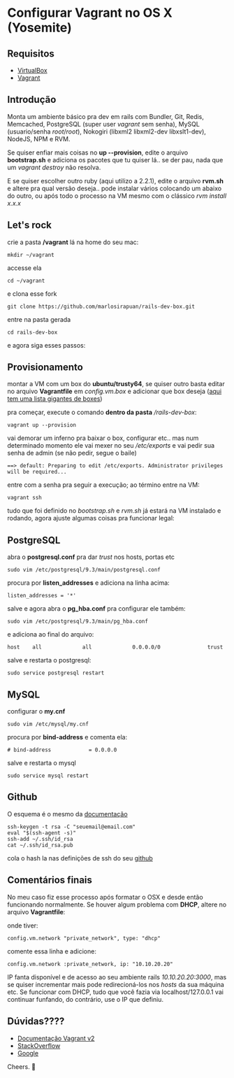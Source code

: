 # Configurar Vagrant no OS X (Yosemite)
## Requisitos

* [VirtualBox](https://www.virtualbox.org)
* [Vagrant](http://vagrantup.com)

## Introdução
Monta um ambiente básico pra dev em rails com Bundler, Git, Redis, Memcached, PostgreSQL (super user _vagrant_ sem senha), MySQL (usuario/senha _root_/_root_), Nokogiri (libxml2 libxml2-dev libxslt1-dev), NodeJS, NPM e RVM.

Se quiser enfiar mais coisas no **up --provision**, edite o arquivo **bootstrap.sh** e adiciona os pacotes que tu quiser lá.. se der pau, nada que um _vagrant destroy_ não resolva.

E se quiser escolher outro ruby (aqui utilizo a 2.2.1), edite o arquivo **rvm.sh** e altere pra qual versão deseja.. pode instalar vários colocando um abaixo do outro, ou após todo o processo na VM mesmo com o clássico _rvm install x.x.x_

## Let's rock
crie a pasta **/vagrant** lá na home do seu mac:

    mkdir ~/vagrant

accesse ela

    cd ~/vagrant
    
e clona esse fork

    git clone https://github.com/marlosirapuan/rails-dev-box.git

entre na pasta gerada

    cd rails-dev-box

e agora siga esses passos:

## Provisionamento

montar a VM com um box do **ubuntu/trusty64**, se quiser outro basta editar no arquivo **Vagrantfile** em _config.vm.box_ e adicionar que box deseja ([aqui tem uma lista gigantes de boxes](http://www.vagrantbox.es/))

pra começar, execute o comando **dentro da pasta** _/rails-dev-box_:

    vagrant up --provision
    
vai demorar um inferno pra baixar o box, configurar etc.. mas num determinado momento ele vai mexer no seu _/etc/exports_ e vai pedir sua senha de admin (se não pedir, segue o baile)

    ==> default: Preparing to edit /etc/exports. Administrator privileges will be required...

entre com a senha pra seguir a execução; ao término entre na VM:

    vagrant ssh

tudo que foi definido no _bootstrap.sh_ e _rvm.sh_ já estará na VM instalado e rodando, agora ajuste algumas coisas pra funcionar legal:

## PostgreSQL
abra o **postgresql.conf** pra dar _trust_ nos hosts, portas etc

    sudo vim /etc/postgresql/9.3/main/postgresql.conf
    
procura por **listen_addresses** e adiciona na linha acima:

    listen_addresses = '*'

salve e agora abra o **pg_hba.conf** pra configurar ele também:

    sudo vim /etc/postgresql/9.3/main/pg_hba.conf 
    
e adiciona ao final do arquivo:

    host    all             all             0.0.0.0/0               trust

salve e restarta o postgresql: 

    sudo service postgresql restart

## MySQL
configurar o **my.cnf**

    sudo vim /etc/mysql/my.cnf
    
procura por **bind-address** e comenta ela:

    # bind-address            = 0.0.0.0

salve e restarta o mysql

    sudo service mysql restart

## Github

O esquema é o mesmo da [documentação](https://help.github.com/articles/generating-ssh-keys/)

    ssh-keygen -t rsa -C "seuemail@email.com"
    eval "$(ssh-agent -s)"
    ssh-add ~/.ssh/id_rsa
    cat ~/.ssh/id_rsa.pub

cola o hash la nas definições de ssh do seu [github](https://github.com/settings/ssh)

## Comentários finais
No meu caso fiz esse processo após formatar o OSX e desde então funcionando normalmente. Se houver algum problema com **DHCP**, altere no arquivo **Vagrantfile**:

onde tiver:

    config.vm.network "private_network", type: "dhcp"
  
comente essa linha e adicione:

    config.vm.network :private_network, ip: "10.10.20.20"

IP fanta disponível e de acesso ao seu ambiente rails _10.10.20.20:3000_, mas se quiser incrementar mais pode redirecioná-los nos _hosts_ da sua máquina etc. Se funcionar com DHCP, tudo que você fazia via localhost/127.0.0.1 vai continuar funfando, do contrário, use o IP que definiu.

## Dúvidas????

* [Documentação Vagrant v2](http://docs.vagrantup.com/v2/)
* [StackOverflow](http://stackoverflow.com)
* [Google](http://google.com)

Cheers. :beers:
